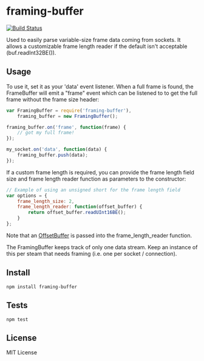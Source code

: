 # framing-buffer

[![Build Status](https://travis-ci.org/matanamir/framing-buffer.png)](https://travis-ci.org/matanamir/framing-buffer)

Used to easily parse variable-size frame data coming from sockets.  It allows a customizable frame
length reader if the default isn't acceptable (buf.readInt32BE()).

## Usage

To use it, set it as your 'data' event listener. When a full frame is found, the FrameBuffer
will emit a "frame" event which can be listened to to get the full frame without the frame size
header:

```js
var FramingBuffer = require('framing-buffer'),
    framing_buffer = new FramingBuffer();

framing_buffer.on('frame', function(frame) {
    // got my full frame!
});

my_socket.on('data', function(data) {
    framing_buffer.push(data);
});
```

If a custom frame length is required, you can provide the frame length field size and frame length
reader function as parameters to the constructor:

```js
// Example of using an unsigned short for the frame length field
var options = {
    frame_length_size: 2,
    frame_length_reader: function(offset_buffer) {
        return offset_buffer.readUInt16BE();
    }
};
```

Note that an [OffsetBuffer][1] is passed into the frame_length_reader function.

The FramingBuffer keeps track of only one data stream.  Keep an instance of this per steam
that needs framing (i.e. one per socket / connection).

## Install

```
npm install framing-buffer
```

## Tests

```
npm test
```

## License

MIT License

[1]: https://github.com/matanamir/offset-buffer